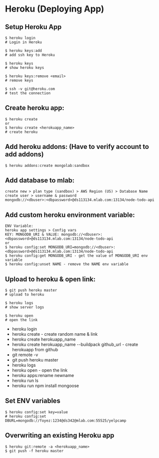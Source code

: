# Heroku (Deploying App)

## Setup Heroku App
```
$ heroku login
# Login in Heroku

$ heroku keys:add
# add ssh key to Heroku

$ heroku keys
# show heroku keys

$ heroku keys:remove <email>
# remove keys

$ ssh -v git@heroku.com
# test the connection
```

## Create heroku app:
```
$ heroku create
or
$ heroku create <herokuapp_name>
# create heroku
```

## Add heroku addons: (Have to verify account to add addons)
```
$ heroku addons:create mongolab:sandbox
```

## Add database to mlab:
```
create new > plan type (sandbox) > AWS Region (US) > Database Name
create user > username & password
mongodb://<dbuser>:<dbpassword>@ds113134.mlab.com:13134/node-todo-api
```
## Add custom heroku environment variable:
```
ENV Variable:
heroku app settings > Config vars
KEY: MONGODB_URI & VALUE: mongodb://<dbuser>:<dbpassword>@ds113134.mlab.com:13134/node-todo-api
or
$ heroku config:set MONGODB_URI=mongodb://<dbuser>:<dbpassword>@ds113134.mlab.com:13134/node-todo-api
$ heroku config:get MONGODB_URI - get the value of MONGODB_URI env variable
$ heroku config:unset NAME - remove the NAME env variable
```

## Upload to heroku & open link:
```
$ git push heroku master
# upload to heroku 

$ heroku logs
# show server logs

$ heroku open
# open the link
```

* heroku login
* heroku create - create random name & link
* heroku create herokuapp_name
* heroku create herokuapp_name --buildpack github_url - create herokuapp from github
* git remote -v
* git push heroku master  
* heroku logs
* heroku open - open the link
* heroku apps:rename newname
* heroku run ls
* heroku run npm install mongoose

## Set ENV variables
```
$ heroku config:set key=value
# heroku config:set DBURL=mongodb://foyez:1234@ds342@mlab.com:55525/yelpcamp
```

## Overwriting an existing Heroku app
```
$ heroku git:remote -a <herokuapp_name>
$ git push -f heroku master
```